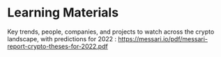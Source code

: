 # Learning Materials

Key trends, people, companies, and projects to watch across the crypto landscape, with predictions for 2022 : <https://messari.io/pdf/messari-report-crypto-theses-for-2022.pdf>